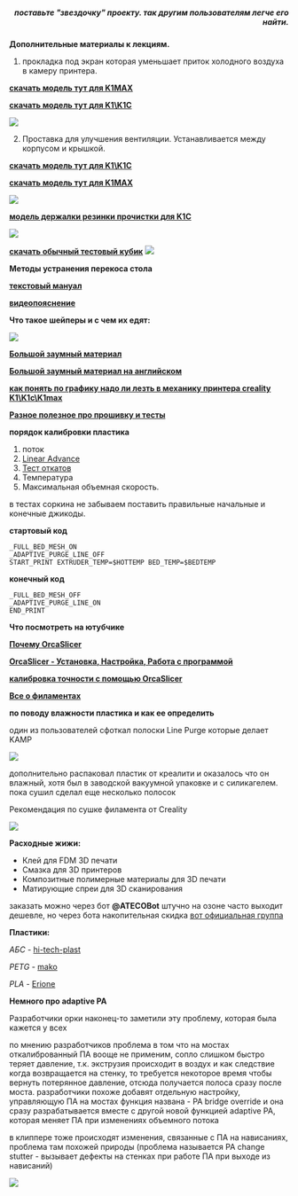 <h5 align="right">поставьте "звездочку" проекту. так другим пользователям легче его найти.</h5>



**Дополнительные материалы к лекциям.**



1. прокладка под экран которая уменьшает приток холодного воздуха в камеру принтера. 

[**скачать модель тут для K1MAX**](https://www.printables.com/model/553930-creality-k1-max-door-cover)

[**скачать модель тут для K1\K1C**](https://t.me/crealityK1rus/16778/293569)

![](prokladka.jpg)



2. Проставка для улучшения вентиляции. Устанавливается между корпусом и крышкой.

[**скачать модель тут для K1\K1C**](https://www.printables.com/model/525295-jc-creality-k1-hinged-lid-riser)

[**скачать модель тут для K1MAX**](https://t.me/crealityK1rus/16778/109114)

![](raizerKMAX.jpg)


[**модель держалки резинки прочистки для K1C**](https://t.me/crealityK1rus/16778/217607)


![](rezin.jpg)



[**скачать обычный тестовый кубик**](Cube.stl)
![](cube.jpg)


**Методы устранения перекоса стола**

[**текстовый мануал**](/random/before_use.md)

[**видеопояснение**](https://t.me/crealityK1rus/16778/130457)

**Что такое шейперы и с чем их едят:**

![](shaper.jpg)

[**Большой заумный материал**](https://github.com/Tombraider2006/klipperFB6/tree/main/accel_graph)

[**Большой заумный материал на английском**](https://github.com/Frix-x/klippain-shaketune/blob/main/docs/macros/axes_shaper_calibrations.md)

[**как понять по графику надо ли лезть в механику принтера creality K1\K1c\K1max**](/shaper/readme.md)




[**Разное полезное про прошивку и тесты**](https://github.com/Tombraider2006/K1/tree/main/version_config)

**порядок калибровки пластика**
1. поток
2. [Linear Advance](https://k3d.tech/calibrations/la/calibrator/)
3. [Тест откатов](https://k3d.tech/calibrations/retractions/calibrator/)
4. Температура
5. Максимальная объемная скорость.

в тестах соркина не забываем поставить правильные начальные и конечные джикоды.

**стартовый код**

```
_FULL_BED_MESH_ON
_ADAPTIVE_PURGE_LINE_OFF
START_PRINT EXTRUDER_TEMP=$HOTTEMP BED_TEMP=$BEDTEMP

```
**конечный код**

```
_FULL_BED_MESH_OFF
_ADAPTIVE_PURGE_LINE_ON
END_PRINT

```


**Что посмотреть на ютубчике**

[**Почему OrcaSlicer**](https://youtu.be/0TzEFStKH90?si=3XKylqedC36pHxEK)

[**OrcaSlicer - Установка, Настройка, Работа с программой**](https://youtu.be/LeLj5oCacak?si=SBsEC19GKPhX8TuF)

[**калибровка точности с помощью OrcaSlicer**](https://youtu.be/xzC4Fdf7mDU?si=dvUSbCUAnS6y5BpE)

[**Все о филаментах**](https://www.youtube.com/watch?v=CzgOCkJbcxE)


**по поводу влажности пластика и как ее определить**

один из пользователей  сфоткал полоски Line Purge которые делает KAMP

![](sushka1.jpg)

дополнительно распаковал пластик от креалити и оказалось что он влажный, хотя был в заводской вакуумной упаковке и с силикагелем. пока сушил сделал еще несколько полосок

Рекомендация по сушке филамента от Creality

![](sushka2.jpg)


**Расходные жижи:**
- Клей для FDM 3D печати
- Смазка для 3D принтеров
- Композитные полимерные материалы для 3D печати
- Матирующие спреи для 3D сканирования

 заказать можно через бот **@ATECOBot** штучно на озоне часто выходит дешевле, но через бота накопительная скидка [вот официальная группа](https://t.me/atecoru)

 **Пластики:**
 
 *АБС* - [hi-tech-plast](https://www.ozon.ru/category/plastik-dlya-3d-printera-15794/hi-tech-plast-87286623/)
 
 *PETG* - [mako](https://www.ozon.ru/brand/mako-100524697/)

 *PLA* - [Erione](https://www.ozon.ru/category/plastik-dlya-3d-printera-15794/eryone-100430904/) 

**Немного про adaptive PA**

Разработчики орки наконец-то заметили эту проблему, которая была кажется у всех

по мнению разработчиков проблема в том что на мостах откалиброванный ПА вооще не применим, сопло слишком быстро теряет давление, т.к. экструзия происходит в воздух и как следствие когда возвращается на стенку, то требуется некоторое время чтобы вернуть потерянное давление, отсюда получается полоса сразу после моста.
разработчики похоже добавят отдельную настройку, управляющую ПА на мостах
функция названа - PA bridge override и она сразу разрабатывается вместе с другой новой функцией adaptive PA, которая меняет ПА при изменениях объемного потока

в клиппере тоже происходят изменения, связанные с ПА на нависаниях, проблема там похожей природы (проблема называется PA change stutter - вызывает дефекты на стенках при работе ПА при выходе из нависаний)

![](adaptive_pa.jpg)




